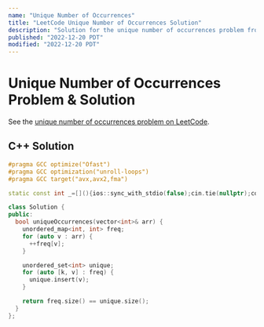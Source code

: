 ```yaml
---
name: "Unique Number of Occurrences"
title: "LeetCode Unique Number of Occurrences Solution"
description: "Solution for the unique number of occurrences problem from LeetCode."
published: "2022-12-20 PDT"
modified: "2022-12-20 PDT"
---
```


# Unique Number of Occurrences Problem & Solution

See the [unique number of occurrences problem on LeetCode](https://leetcode.com/problems/unique-number-of-occurrences).

## C++ Solution

```cpp
#pragma GCC optimize("Ofast")
#pragma GCC optimization("unroll-loops")
#pragma GCC target("avx,avx2,fma")

static const int _=[](){ios::sync_with_stdio(false);cin.tie(nullptr);cout.tie(nullptr);return 0;}();

class Solution {
public:
  bool uniqueOccurrences(vector<int>& arr) {
    unordered_map<int, int> freq;
    for (auto v : arr) {
      ++freq[v];
    }

    unordered_set<int> unique;
    for (auto [k, v] : freq) {
      unique.insert(v);
    }

    return freq.size() == unique.size();
  }
};
```
